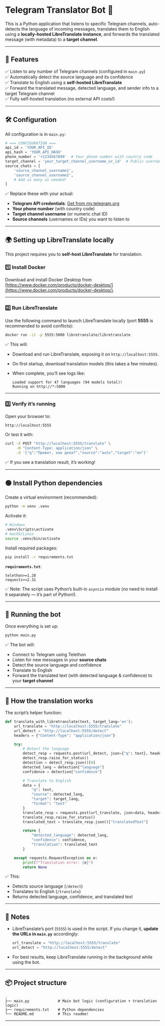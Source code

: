 # Telegram Translator Bot 🤖

This is a Python application that listens to specific Telegram channels, auto-detects the language of incoming messages, translates them to English using a **locally-hosted LibreTranslate instance**, and forwards the translated message (with metadata) to a **target channel**.

---

## 🚀 Features

✅ Listen to any number of Telegram channels (configured in `main.py`)  
✅ Automatically detect the source language and its confidence  
✅ Translate to English using a **self-hosted LibreTranslate**  
✅ Forward the translated message, detected language, and sender info to a target Telegram channel  
✅ Fully self-hosted translation (no external API costs!)

---

## 🛠️ Configuration

All configuration is in `main.py`:

```python
# === CONFIGURATION ===
api_id = 'YOUR_API_ID'
api_hash = 'YOUR_API_HASH'
phone_number = '+1234567890'  # Your phone number with country code
target_channel = 'your_target_channel_username_or_id'  # Public username or numeric ID
source_chats = [
    'source_channel_username1',
    'source_channel_username2',
    # Add as many as needed!
]
````

✅ Replace these with your actual:

* **Telegram API credentials**: [Get from my.telegram.org](https://my.telegram.org)
* **Your phone number** (with country code)
* **Target channel username** (or numeric chat ID)
* **Source channels** (usernames or IDs) you want to listen to

---

## 🌍 Setting up LibreTranslate locally

This project requires you to **self-host LibreTranslate** for translation.

### 1️⃣ Install Docker

Download and install Docker Desktop from [https://www.docker.com/products/docker-desktop/](https://www.docker.com/products/docker-desktop/).

---

### 2️⃣ Run LibreTranslate

Use the following command to launch LibreTranslate locally (port **5555** is recommended to avoid conflicts):

```bash
docker run -it -p 5555:5000 libretranslate/libretranslate
```

✅ This will:

* Download and run LibreTranslate, exposing it on `http://localhost:5555`.
* On first startup, download translation models (this takes a few minutes).
* When complete, you’ll see logs like:

  ```
  Loaded support for 47 languages (94 models total)!
  Running on http://*:5000
  ```

---

### 3️⃣ Verify it’s running

Open your browser to:

```
http://localhost:5555
```

Or test it with:

```bash
curl -X POST "http://localhost:5555/translate" \
     -H "Content-Type: application/json" \
     -d '{"q":"Привет, как дела?","source":"auto","target":"en"}'
```

✅ If you see a translation result, it’s working!

---

## 🟢 Install Python dependencies

Create a virtual environment (recommended):

```bash
python -m venv .venv
```

Activate it:

```bash
# Windows
.venv\Scripts\activate
# macOS/Linux
source .venv/bin/activate
```

Install required packages:

```bash
pip install -r requirements.txt
```

**`requirements.txt`**:

```plaintext
telethon>=1.28
requests>=2.31
```

✅ Note: The script uses Python’s built-in `asyncio` module (no need to install it separately — it’s part of Python!).

---

## 🚀 Running the bot

Once everything is set up:

```bash
python main.py
```

✅ The bot will:

* Connect to Telegram using Telethon
* Listen for new messages in your **source chats**
* Detect the source language and confidence
* Translate to English
* Forward the translated text (with detected language & confidence) to your **target channel**

---

## 🔧 How the translation works

The script’s helper function:

```python
def translate_with_libretranslate(text, target_lang='en'):
    url_translate = "http://localhost:5555/translate"
    url_detect = "http://localhost:5555/detect"
    headers = {"Content-Type": "application/json"}

    try:
        # Detect the language
        detect_resp = requests.post(url_detect, json={"q": text}, headers=headers, timeout=10)
        detect_resp.raise_for_status()
        detection = detect_resp.json()[0]
        detected_lang = detection["language"]
        confidence = detection["confidence"]

        # Translate to English
        data = {
            "q": text,
            "source": detected_lang,
            "target": target_lang,
            "format": "text"
        }
        translate_resp = requests.post(url_translate, json=data, headers=headers, timeout=10)
        translate_resp.raise_for_status()
        translated_text = translate_resp.json()["translatedText"]

        return {
            "detected_language": detected_lang,
            "confidence": confidence,
            "translation": translated_text
        }

    except requests.RequestException as e:
        print(f"Translation error: {e}")
        return None
```

✅ This:

* Detects source language (`/detect`)
* Translates to English (`/translate`)
* Returns detected language, confidence, and translated text

---

## 📝 Notes

* LibreTranslate’s port (`5555`) is used in the script. If you change it, **update the URLs in `main.py`** accordingly:

  ```python
  url_translate = "http://localhost:5555/translate"
  url_detect = "http://localhost:5555/detect"
  ```

* For best results, keep LibreTranslate running in the background while using the bot.

---

## 📦 Project structure

```
.
├── main.py             # Main bot logic (configuration + translation logic)
├── requirements.txt    # Python dependencies
└── README.md           # This readme!
```

---
